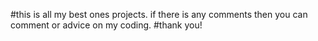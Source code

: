 #this is all my best ones projects.
if there is any comments then you can comment or advice on my coding.
#thank you!